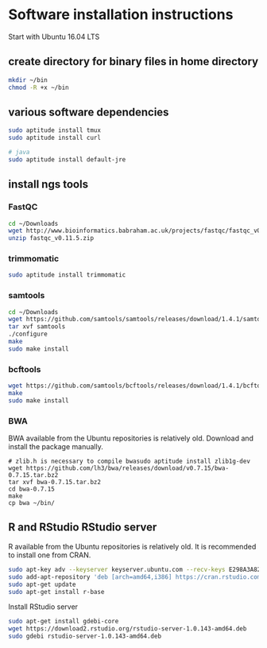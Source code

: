 # Software installation instructions
Start with Ubuntu 16.04 LTS

## create directory for binary files in home directory
```sh
mkdir ~/bin
chmod -R +x ~/bin
```

## various software dependencies
```sh
sudo aptitude install tmux
sudo aptitude install curl

# java
sudo aptitude install default-jre
```
## install ngs tools

### FastQC
```sh
cd ~/Downloads
wget http://www.bioinformatics.babraham.ac.uk/projects/fastqc/fastqc_v0.11.5.zip
unzip fastqc_v0.11.5.zip
```
### trimmomatic
```sh
sudo aptitude install trimmomatic
```

### samtools
```sh
cd ~/Downloads
wget https://github.com/samtools/samtools/releases/download/1.4.1/samtools-1.4.1.tar.bz2
tar xvf samtools
./configure
make
sudo make install
```

### bcftools
```sh
wget https://github.com/samtools/bcftools/releases/download/1.4.1/bcftools-1.4.1.tar.bz2
make
sudo make install
```

### BWA
BWA available from the Ubuntu repositories is relatively old. Download and
install the package manually.
```
# zlib.h is necessary to compile bwasudo aptitude install zlib1g-dev
wget https://github.com/lh3/bwa/releases/download/v0.7.15/bwa-0.7.15.tar.bz2
tar xvf bwa-0.7.15.tar.bz2
cd bwa-0.7.15
make
cp bwa ~/bin/
```

## R and RStudio RStudio server
R available from the Ubuntu repositories is relatively old. It is recommended to
install one from CRAN.
```sh
sudo apt-key adv --keyserver keyserver.ubuntu.com --recv-keys E298A3A825C0D65DFD57CBB651716619E084DAB9
sudo add-apt-repository 'deb [arch=amd64,i386] https://cran.rstudio.com/bin/linux/ubuntu xenial/'
sudo apt-get update
sudo apt-get install r-base
```

Install RStudio server
```sh
sudo apt-get install gdebi-core
wget https://download2.rstudio.org/rstudio-server-1.0.143-amd64.deb
sudo gdebi rstudio-server-1.0.143-amd64.deb
```
